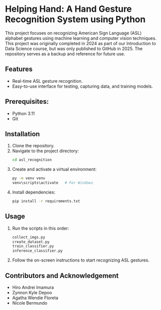 # Helping Hand: A Hand Gesture Recognition System using Python 

This project focuses on recognizing American Sign Language (ASL) alphabet gestures using machine learning and computer vision techniques. This project was originally completed in 2024 as part of our Introduction to Data Science course, but was only published to GitHub in 2025. The repository serves as a backup and reference for future use.


## Features
- Real-time ASL gesture recognition.
- Easy-to-use interface for testing, capturing data, and training models.

## Prerequisites:
- Python 3.11
- Git

## Installation
1. Clone the repository.
2. Navigate to the project directory:
    ```bash
    cd asl_recognition
    ```
3. Create and activate a virtual environment:
    ```bash
    py -m venv venv
    venv\scripts\activate   # For Windows
    ```
3. Install dependencies:
    ```bash
    pip install -r requirements.txt
    ```

## Usage
1. Run the scripts in this order:
    ```bash
    collect_imgs.py
    create_dataset.py
    train_classifier.py
    inference_classifier.py
    ```
2. Follow the on-screen instructions to start recognizing ASL gestures.

## Contributors and Acknowledgement
- Hiro Andrei Imamura
- Zynnon Kyle Depoo
- Agatha Wendie Floreta
- Nicole Bermundo